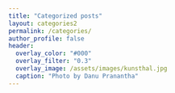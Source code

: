 ```yaml
---
title: "Categorized posts"
layout: categories2
permalink: /categories/
author_profile: false
header:
  overlay_color: "#000"
  overlay_filter: "0.3"
  overlay_image: /assets/images/kunsthal.jpg
  caption: "Photo by Danu Pranantha"
---
```


<link rel="stylesheet" href="{{ '/assets/css/customs.css' | relative_url }}">
<!-- Your blog content here -->
